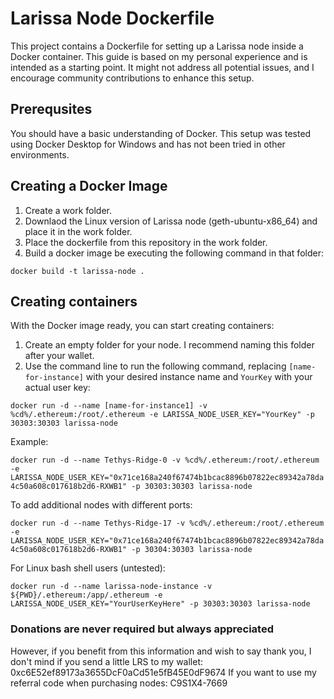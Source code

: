 # Larissa Node Dockerfile
This project contains a Dockerfile for setting up a Larissa node inside a Docker container. This guide is based on my personal experience and is intended as a starting point. It might not address all potential issues, and I encourage community contributions to enhance this setup.

## Prerequsites
You should have a basic understanding of Docker. This setup was tested using Docker Desktop for Windows and has not been tried in other environments.

## Creating a Docker Image

1. Create a work folder.
2. Downlaod the Linux version of Larissa node (geth-ubuntu-x86_64) and place it in the work folder.
3. Place the dockerfile from this repository in the work folder.
4. Build a docker image be executing the following command in that folder:

`docker build -t larissa-node .`

## Creating containers
With the Docker image ready, you can start creating containers:

1. Create an empty folder for your node. I recommend naming this folder after your wallet.
2. Use the command line to run the following command, replacing `[name-for-instance]` with your desired instance name and `YourKey` with your actual user key:
   
`docker run -d --name [name-for-instance1] -v %cd%/.ethereum:/root/.ethereum -e LARISSA_NODE_USER_KEY="YourKey" -p 30303:30303 larissa-node`

Example:

`docker run -d --name Tethys-Ridge-0 -v %cd%/.ethereum:/root/.ethereum -e LARISSA_NODE_USER_KEY="0x71ce168a240f67474b1bcac8896b07822ec89342a78da4c50a608c017618b2d6-RXWB1" -p 30303:30303 larissa-node`

To add additional nodes with different ports:

`docker run -d --name Tethys-Ridge-17 -v %cd%/.ethereum:/root/.ethereum -e LARISSA_NODE_USER_KEY="0x71ce168a240f67474b1bcac8896b07822ec89342a78da4c50a608c017618b2d6-RXWB1" -p 30304:30303 larissa-node`

For Linux bash shell users (untested):

`docker run -d --name larissa-node-instance -v ${PWD}/.ethereum:/app/.ethereum -e LARISSA_NODE_USER_KEY="YourUserKeyHere" -p 30303:30303 larissa-node`

### Donations are never required but always appreciated
However, if you benefit from this information and wish to say thank you, I don't mind if you send a little LRS to my wallet: 0xc6E52ef89173a3655DcF0aCd51e5fB45E0dF9674
If you want to use my referral code when purchasing nodes: C9S1X4-7669

